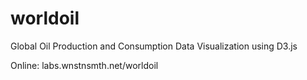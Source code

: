 worldoil
========

Global Oil Production and Consumption Data Visualization using D3.js

Online: labs.wnstnsmth.net/worldoil
